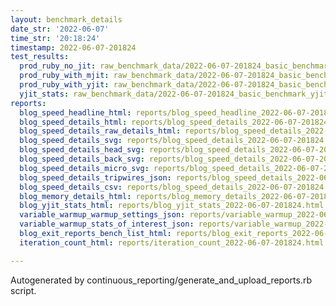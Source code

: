 ```yaml
---
layout: benchmark_details
date_str: '2022-06-07'
time_str: '20:18:24'
timestamp: 2022-06-07-201824
test_results:
  prod_ruby_no_jit: raw_benchmark_data/2022-06-07-201824_basic_benchmark_prod_ruby_no_jit.json
  prod_ruby_with_mjit: raw_benchmark_data/2022-06-07-201824_basic_benchmark_prod_ruby_with_mjit.json
  prod_ruby_with_yjit: raw_benchmark_data/2022-06-07-201824_basic_benchmark_prod_ruby_with_yjit.json
  yjit_stats: raw_benchmark_data/2022-06-07-201824_basic_benchmark_yjit_stats.json
reports:
  blog_speed_headline_html: reports/blog_speed_headline_2022-06-07-201824.html
  blog_speed_details_html: reports/blog_speed_details_2022-06-07-201824.html
  blog_speed_details_raw_details_html: reports/blog_speed_details_2022-06-07-201824.raw_details.html
  blog_speed_details_svg: reports/blog_speed_details_2022-06-07-201824.svg
  blog_speed_details_head_svg: reports/blog_speed_details_2022-06-07-201824.head.svg
  blog_speed_details_back_svg: reports/blog_speed_details_2022-06-07-201824.back.svg
  blog_speed_details_micro_svg: reports/blog_speed_details_2022-06-07-201824.micro.svg
  blog_speed_details_tripwires_json: reports/blog_speed_details_2022-06-07-201824.tripwires.json
  blog_speed_details_csv: reports/blog_speed_details_2022-06-07-201824.csv
  blog_memory_details_html: reports/blog_memory_details_2022-06-07-201824.html
  blog_yjit_stats_html: reports/blog_yjit_stats_2022-06-07-201824.html
  variable_warmup_warmup_settings_json: reports/variable_warmup_2022-06-07-201824.warmup_settings.json
  variable_warmup_stats_of_interest_json: reports/variable_warmup_2022-06-07-201824.stats_of_interest.json
  blog_exit_reports_bench_list_html: reports/blog_exit_reports_2022-06-07-201824.bench_list.html
  iteration_count_html: reports/iteration_count_2022-06-07-201824.html

---
```

Autogenerated by continuous_reporting/generate_and_upload_reports.rb script.
